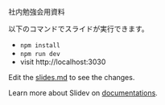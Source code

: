 社内勉強会用資料

以下のコマンドでスライドが実行できます。

- `npm install`
- `npm run dev`
- visit http://localhost:3030

Edit the [slides.md](./slides.md) to see the changes.

Learn more about Slidev on [documentations](https://sli.dev/).
